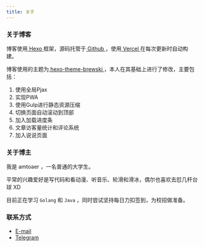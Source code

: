 ```yaml
---
title: 关于
---
```


### 关于博客

博客使用[ Hexo ](https://hexo.io/zh-cn/)框架，源码托管于[ Github ](https://github.com/amtoaer/blog.allwens.work)，使用[ Vercel ](https://vercel.com/)在每次更新时自动构建。

博客使用的主题为[ hexo-theme-brewski ](https://github.com/tiaanduplessis/hexo-theme-brewski)，本人在其基础上进行了修改，主要包括：

1. 使用全局Pjax
2. 实现PWA
3. 使用Gulp进行静态资源压缩
4. 切换页面自动滚动到顶部
5. 加入加载进度条
6. 文章访客量统计和评论系统
7. 加入说说页面

### 关于博主

我是 amtoaer ，一名普通的大学生。

平常的兴趣爱好是写代码和看动漫、听音乐、轮滑和滑冰，偶尔也喜欢去怼几杆台球 XD

目前正在学习 `Golang` 和 `Java` ，同时尝试坚持每日力扣签到，为校招做准备。

### 联系方式

+ [E-mail](mailto:amtoaer@gmail.com)
+ [Telegram](https://t.me/jeasonlau)
